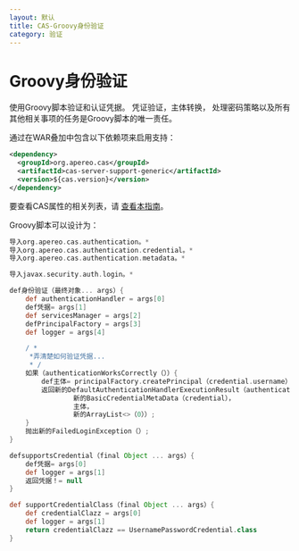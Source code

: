 ```yaml
---
layout: 默认
title: CAS-Groovy身份验证
category: 验证
---
```


# Groovy身份验证

使用Groovy脚本验证和认证凭据。 凭证验证，主体转换， 处理密码策略以及所有其他相关事项的任务是Groovy脚本的唯一责任。

通过在WAR叠加中包含以下依赖项来启用支持：

```xml
<dependency>
  <groupId>org.apereo.cas</groupId>
  <artifactId>cas-server-support-generic</artifactId>
  <version>${cas.version}</version>
</dependency>
```

要查看CAS属性的相关列表，请 [查看本指南](../configuration/Configuration-Properties.html#groovy-authentication)。

Groovy脚本可以设计为：

```groovy
导入org.apereo.cas.authentication。*
导入org.apereo.cas.authentication.credential。*
导入org.apereo.cas.authentication.metadata。*

导入javax.security.auth.login。*

def身份验证（最终对象... args）{
    def authenticationHandler = args[0]
    def凭据= args[1]
    def servicesManager = args[2]
    defPrincipalFactory = args[3]
    def logger = args[4]              

    / *
     *弄清楚如何验证凭据...
     * /
    如果（authenticationWorksCorrectly（））{
        def主体= principalFactory.createPrincipal（credential.username）;
        返回新的DefaultAuthenticationHandlerExecutionResult（authenticationHandler，
                新的BasicCredentialMetaData（credential），
                主体，
                新的ArrayList<>（0））;
    }
    抛出新的FailedLoginException（）;
}

defsupportsCredential（final Object ... args）{
    def凭据= args[0]
    def logger = args[1]
    返回凭据！= null
}

def supportCredentialClass（final Object ... args）{
    def credentialClazz = args[0]
    def logger = args[1]
    return credentialClazz == UsernamePasswordCredential.class
}
```
